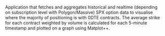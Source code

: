 Application that fetches and aggregates historical and realtime (depending on subscription level with Polygon/Massive) SPX option data to visualise where the majority of positioning is with 0DTE contracts. The average strike for each contract weighted by volume is calculated for each 5-minute timestamp and plotted on a graph using Matplot++.
